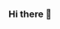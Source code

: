 ### Hi there 👋

<!--
**helloitsdave/helloitsdave** is a ✨ _special_ ✨ repository because its `README.md` (this file) appears on your GitHub profile.

Here are some ideas to get you started:

- Principle Software QA Engineer
- Interesting in all things Test Automation
